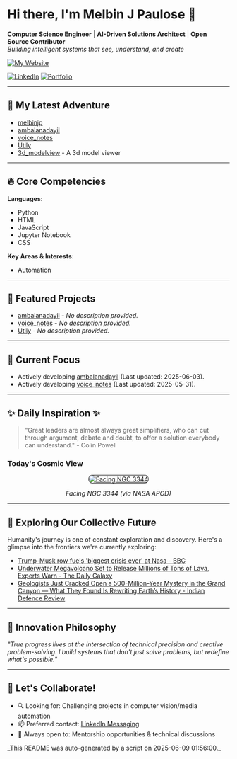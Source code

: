# Hi there, I'm Melbin J Paulose 👋
**Computer Science Engineer** | **AI-Driven Solutions Architect** | **Open Source Contributor**  
*Building intelligent systems that see, understand, and create*

[![My Website](https://img.shields.io/badge/Website-wecanuseai.com-brightgreen?style=flat)](https://wecanuseai.com)

[![LinkedIn](https://img.shields.io/badge/LinkedIn-Connect%20Professionally-blue?style=flat&logo=linkedin)](https://www.linkedin.com/in/melbinjpaulose)
[![Portfolio](https://img.shields.io/badge/Portfolio-See%20My%20Work-important)](https://melbinjp.github.io/Utily/)

---

## 🚀 My Latest Adventure

<!-- REPO_LIST_START -->
* [melbinjp](https://github.com/melbinjp/melbinjp)
* [ambalanadayil](https://github.com/melbinjp/ambalanadayil)
* [voice_notes](https://github.com/melbinjp/voice_notes)
* [Utily](https://github.com/melbinjp/Utily)
* [3d_modelview](https://github.com/melbinjp/3d_modelview) - A 3d model viewer
<!-- REPO_LIST_END -->

---

## 🔥 Core Competencies

<!-- CORE_COMPETENCIES_START -->
**Languages:**
* Python
* HTML
* JavaScript
* Jupyter Notebook
* CSS

**Key Areas & Interests:**
* Automation
<!-- CORE_COMPETENCIES_END -->

---

## 🚀 Featured Projects

<!-- FEATURED_PROJECTS_START -->
* [ambalanadayil](https://github.com/melbinjp/ambalanadayil) - _No description provided._
* [voice_notes](https://github.com/melbinjp/voice_notes) - _No description provided._
* [Utily](https://github.com/melbinjp/Utily) - _No description provided._
<!-- FEATURED_PROJECTS_END -->

---

## 📌 Current Focus

<!-- CURRENT_FOCUS_START -->
* Actively developing [ambalanadayil](https://github.com/melbinjp/ambalanadayil) (Last updated: 2025-06-03).
* Actively developing [voice_notes](https://github.com/melbinjp/voice_notes) (Last updated: 2025-05-31).
<!-- CURRENT_FOCUS_END -->

---

## ✨ Daily Inspiration ✨

<!-- INSPIRATION_START -->
> "Great leaders are almost always great simplifiers, who can cut through argument, debate and doubt, to offer a solution everybody can understand." - Colin Powell

### Today's Cosmic View


<p align="center">
  <a href="https://apod.nasa.gov/apod/image/2506/NGC3344_hst1024.jpg" target="_blank">
    <img src="https://apod.nasa.gov/apod/image/2506/NGC3344_hst1024.jpg" alt="Facing NGC 3344" border="1" style="max-width: 100%; height: auto; border-radius: 8px;">
  </a>
</p>
<p align="center"><em>Facing NGC 3344 (via NASA APOD)</em></p>

<!-- INSPIRATION_END -->

---

## 🌌 Exploring Our Collective Future

Humanity's journey is one of constant exploration and discovery. Here's a glimpse into the frontiers we're currently exploring:

<!-- FUTURE_INSIGHTS_START -->
* [Trump-Musk row fuels 'biggest crisis ever' at Nasa - BBC](https://www.bbc.com/news/articles/c87jq0djw00o)
* [Underwater Megavolcano Set to Release Millions of Tons of Lava, Experts Warn - The Daily Galaxy](https://dailygalaxy.com/2025/06/underwater-volcano-millions-tons-lava/)
* [Geologists Just Cracked Open a 500-Million-Year Mystery in the Grand Canyon — What They Found Is Rewriting Earth’s History - Indian Defence Review](https://indiandefencereview.com/500-million-year-mystery-the-grand-canyon/)
<!-- FUTURE_INSIGHTS_END -->

---

## 💬 Innovation Philosophy

*"True progress lives at the intersection of technical precision and creative problem-solving. I build systems that don't just solve problems, but redefine what's possible."*

---

## 🤝 Let's Collaborate!

- 🔍 Looking for: Challenging projects in computer vision/media automation
- 📫 Preferred contact: [LinkedIn Messaging](https://www.linkedin.com/in/melbinjpaulose)
- 🌱 Always open to: Mentorship opportunities & technical discussions

<!-- TIMESTAMP -->_This README was auto-generated by a script on 2025-06-09 01:56:00._<!-- /TIMESTAMP -->
